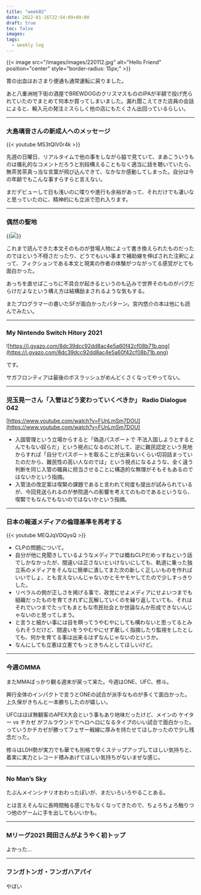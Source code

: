 ```yaml
---
title: "week02"
date: 2022-01-16T22:54:09+09:00
draft: true
toc: false
images: 
tags:
  - weekly log
---
```


{{< image src="/images/images/220112.jpg" alt="Hello Friend" position="center" style="border-radius: 15px;" >}}

胃の出血はおさまり便通も通常運転に戻りました。

あと八重洲地下街の酒屋でBREWDOGのクリスマスもののIPAが半額で投げ売られていたのでまとめて何本か買ってしまいました。漏れ聞こえてきた店員の会話によると、輸入元の発注ミスらしく他の店にもたくさん出回っているらしい。

---

### 大島璃音さんの新成人へのメッセージ

{{< youtube MS3tQIV0r4k >}}

先週の日曜日、リアルタイムで他の事をしながら脇で見ていて、まあこういうものは儀礼的なコメントだろうと別段構えることもなく適当に話を聴いていたら、無茶苦茶真っ当な言葉が飛び込んできて、なかなか感動してしまった。自分は今の年齢でもこんな事すらすらと言えない。

まだデビューして日も浅いのに喋りや進行も余裕があって、それだけでも凄いなと思っていたのに、精神的にも立派で恐れ入ります。

---

### 偶然の聖地

{{<image src="/images/2022/01/2022-01-16_TheParadiceofChance.jpg" >}}

これまで読んできた本文そのものが登場人物によって書き換えられたものだったのではという不穏さだったり、どうでもいい事まで補助線を伸ばされた注釈によって、フィクションである本文と現実の作者の体験がつながってる感覚がとても面白かった。

あっちを直せばこっちに不具合が起きるというのも込みで世界そのものがバグだらけだよなという構え方は結構励まされるような気もする。

またプログラマーの書いたSFが面白かったパターン。宮内悠介の本は他にも読んでみたい。

---

 ### My Nintendo Switch Hitory 2021

![https://i.gyazo.com/8dc39dcc92dd8ac4e5a60f42cf08b71b.png](https://i.gyazo.com/8dc39dcc92dd8ac4e5a60f42cf08b71b.png)

です。

サガフロンティアは最後のボスラッシュがめんどくさくなってやってない。

---

### 児玉晃一さん「入管はどう変わっていくべきか」 Radio Dialogue 042

[https://www.youtube.com/watch?v=FUnLmSm7DOU](https://www.youtube.com/watch?v=FUnLmSm7DOU)

- 入国管理という立場からすると「偽造パスポートで 不法入国しようとするとんでもない奴らだ」という視点になるのに対して、逆に難民認定という見地からすれば「自分でパスポートを取ることが出来ないくらい切羽詰まっていたのだから、難民性の高い人なのでは」という視点になるような、全く違う判断を同じ入管の職員に担当させることに構造的な無理がそもそもあるのではないかという指摘。
- 入管法の改定案は喫緊の課題であると言われて何度も提出が試みられているが、今回見送られるのが参院選への影響を考えてのものであるというなら、喫緊でもなんでもないのではないかという指摘。

---

### 日本の報道メディアの倫理基準を再考する

{{< youtube MEQJqVDQysQ >}}

- CLPの問題について。
- 自分が他に見聞きしているようなメディアでは概ねCLPだめっすねという話でしかなかったが、間違いは正さないといけないにしても、軌道に乗った独立系のメディアをそんなに簡単に潰してまた次の新しく正しいものを作ればいいでしょ、とも言えないんじゃないかとモヤモヤしてたので少しすっきりした。
- リベラルの側が正しさを掲げる事で、政党にせよメディアにせよいつまでも組織だったものを育てきれずに瓦解していくのを繰り返していても、それはそれでいつまでたってもまともな市民社会とか世論なんか形成できないんじゃないのと思ってしまう。
- と言うと細かい事には目を瞑ってうやむやにしても構わないと思ってるとみられそうだけど、間違いをうやむやにせず厳しく指摘したり監視をしたとしても、何かを育てる事は出来るはずなんじゃないのというか。
- なんにしても立憲は立憲でもっときちんとしてほしいけど。

---

### 今週のMMA

またMMAばっかり観る週末が戻って来た。今週はONE、UFC、修斗。

興行全体のインパクトで言うとONEの試合が派手なものが多くて面白かった。上久保がきちんと一本勝ちしたのが嬉しい。

UFCはほぼ無観客のAPEX大会という事もあり地味だったけど、メインの ケイター vs チカゼ がフルラウンドでヘロヘロになるタイプのいい試合で面白かった。っていうかチカゼが勝ってフェザー戦線に厚みを持たせてほしかったので少し残念だった。

修斗はLDH勢が実力でも華でも別格で早くステップアップしてほしい気持ちと、着実に実力とレコード積みあげてほしい気持ちがないまぜな感じ。 

---

### No Man’s Sky

たぶんメインシナリオおわったぽいが、まだいろいろやることある。

とは言えそんなに長時間触る感じでもなくなってきたので、ちょろちょろ触りつつ他のゲームに手を出してもいいかも。

---

 ### Mリーグ2021 岡田さんがようやく初トップ

よかった…

---

### フンガトンガ・フンガハアパイ

やばい